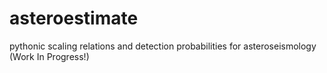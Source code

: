 # asteroestimate
pythonic scaling relations and detection probabilities for asteroseismology (Work In Progress!)
